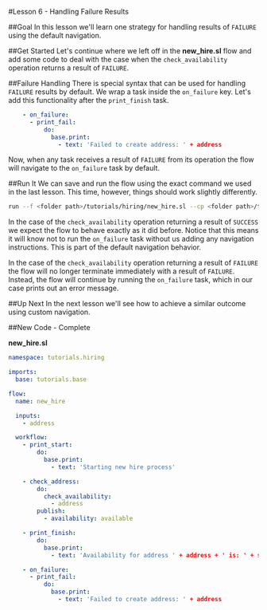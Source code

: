 #Lesson 6 - Handling Failure Results

##Goal
In this lesson we'll learn one strategy for handling results of `FAILURE` using the default navigation.

##Get Started
Let's continue where we left off in the **new_hire.sl** flow and add some code to deal with the case when the `check_availability` operation returns a result of `FAILURE`.

##Failure Handling
There is special syntax that can be used for handling `FAILURE` results by default. We wrap a task inside the `on_failure` key. Let's add this functionality after the `print_finish` task. 

```yaml
    - on_failure:
      - print_fail:
          do:
            base.print:
              - text: 'Failed to create address: ' + address
```

Now, when any task receives a result of `FAILURE` from its operation the flow will navigate to the `on_failure` task by default.

##Run It
We can save and run the flow using the exact command we used in the last lesson. This time, however, things should work slightly differently. 

```bash
run --f <folder path>/tutorials/hiring/new_hire.sl --cp <folder path>/tutorials/base,<folder path>/tutorials/hiring --i address=john.doe@somecompany.com
``` 

In the case of the `check_availability` operation returning a result of `SUCCESS` we expect the flow to behave exactly as it did before. Notice that this means it will know not to run the `on_failure` task without us adding any navigation instructions. This is part of the default navigation behavior. 

In the case of the `check_availability` operation returning a result of `FAILURE` the flow will no longer terminate immediately with a result of `FAILURE`. Instead, the flow will continue by running the `on_failure` task, which in our case prints out an error message.

##Up Next
In the next lesson we'll see how to achieve a similar outcome using custom navigation. 

##New Code - Complete

**new\_hire.sl**
```yaml
namespace: tutorials.hiring

imports:
  base: tutorials.base

flow:
  name: new_hire

  inputs:
    - address

  workflow:
    - print_start:
        do:
          base.print:
            - text: 'Starting new hire process'

    - check_address:
        do:
          check_availability:
            - address
        publish:
          - availability: available

    - print_finish:
        do:
          base.print:
            - text: 'Availability for address ' + address + ' is: ' + str(availability)

    - on_failure:
      - print_fail:
          do:
            base.print:
              - text: 'Failed to create address: ' + address
```